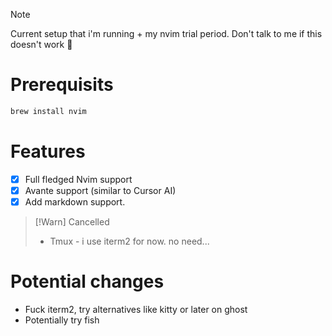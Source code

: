 
> [!Note]
> Current setup that i'm running + my nvim trial period.
> Don't talk to me if this doesn't work 🙏


# Prerequisits
```bash
brew install nvim
```

# Features
* [X] Full fledged Nvim support
* [X] Avante support (similar to Cursor AI)
* [X] Add markdown support. 

> [!Warn] Cancelled
> * Tmux - i use iterm2 for now. no need...

# Potential changes
* Fuck iterm2, try alternatives like kitty or later on ghost
* Potentially try fish

